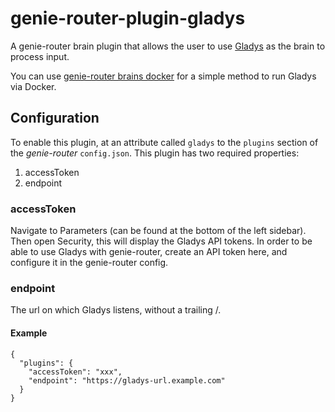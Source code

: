# genie-router-plugin-gladys

A genie-router brain plugin that allows the user to use [Gladys](https://github.com/GladysProject/Gladys)
as the brain to process input.

You can use [genie-router brains docker](https://github.com/matueranet/genie-brains-docker/tree/master/gladys)
for a simple method to run Gladys via Docker.

## Configuration

To enable this plugin, at an attribute called `gladys` to the `plugins` section
of the _genie-router_ `config.json`. This plugin has two required properties:

1. accessToken
2. endpoint

### accessToken

Navigate to Parameters (can be found at the bottom of the left sidebar). Then open Security, this will display the Gladys API tokens. In order to be able to use Gladys with genie-router, create an API token here, and configure it in the genie-router config.

### endpoint

The url on which Gladys listens, without a trailing /.

#### Example

```
{
  "plugins": {
    "accessToken": "xxx",
    "endpoint": "https://gladys-url.example.com"
  }
}
```
